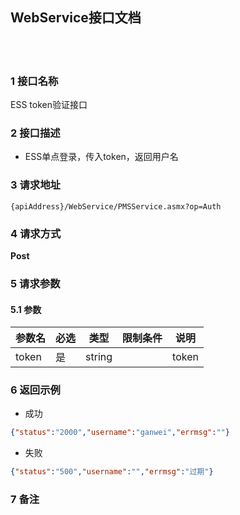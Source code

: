 ## WebService接口文档
​    
​    
### 1 接口名称  

ESS token验证接口

### 2 接口描述    

- ESS单点登录，传入token，返回用户名

### 3 请求地址  

`{apiAddress}/WebService/PMSService.asmx?op=Auth`  

### 4 请求方式  

**Post**  

### 5 请求参数  

#### 5.1 参数 
| 参数名    | 必选 | 类型   | 限制条件        | 说明     |
| --------- | ---- | ------ | --------------- | -------- |
| token  | 是   | string |  | token   |


### 6 返回示例
* 成功
```json
{"status":"2000","username":"ganwei","errmsg":""}
```
* 失败
```json
{"status":"500","username":"","errmsg":"过期"}
```

### 7 备注  



